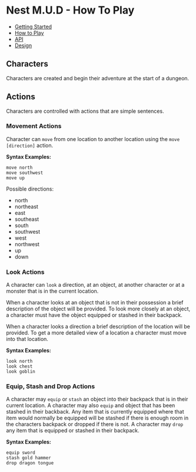 # Nest M.U.D - How To Play

- [Getting Started](README.md)
- [How to Play](README-HOWTOPLAY.md)
- [API](README-API.md)
- [Design](README-DESIGN.md)

## Characters

Characters are created and begin their adventure at the start of a dungeon.

## Actions

Characters are controlled with actions that are simple sentences.

### Movement Actions

Character can `move` from one location to another location using the `move [direction]` action.

**Syntax Examples:**

```text
move north
move southwest
move up
```

Possible directions:

- north
- northeast
- east
- southeast
- south
- southwest
- west
- northwest
- up
- down

### Look Actions

A character can `look` a direction, at an object, at another character or at a monster that is in the current location.

When a character looks at an object that is not in their possession a brief description of the object will be provided. To look more closely at an object, a character must have the object equipped or stashed in their backpack.

When a character looks a direction a brief description of the location will be provided. To get a more detailed view of a location a character must move into that location.

**Syntax Examples:**

```text
look north
look chest
look goblin
```

### Equip, Stash and Drop Actions

A character may `equip` or `stash` an object into their backpack that is in their current location. A character may also `equip` and object that has been stashed in their backback. Any item that is currently equipped where that item would normally be equipped will be stashed if there is enough room in the characters backpack or dropped if there is not. A character may `drop` any item that is equipped or stashed in their backpack.

**Syntax Examples:**

```text
equip sword
stash gold hammer
drop dragon tongue
```
